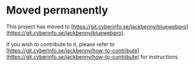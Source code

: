 # Moved permanently
This project has moved to
[https://git.cyberinfo.se/jackbenny/bluewebpro](https://git.cyberinfo.se/jackbenny/bluewebpro).

If you wish to contribute to it, please refer to
[https://git.cyberinfo.se/jackbenny/how-to-contribute](https://git.cyberinfo.se/jackbenny/how-to-contribute)
for instructions.
